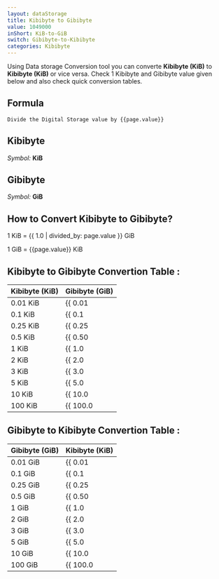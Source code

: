 ```yaml
---
layout: dataStorage
title: Kibibyte to Gibibyte
value: 1049000
inShort: KiB-to-GiB
switch: Gibibyte-to-Kibibyte
categories: Kibibyte
---
```


Using Data storage Conversion tool you can converte **Kibibyte (KiB)** to **Kibibyte (KiB)** or vice versa. Check 1 Kibibyte and Gibibyte value given below and also check quick conversion tables.

## Formula
`Divide the Digital Storage value by {{page.value}}`

## Kibibyte
*Symbol:* **KiB**

## Gibibyte
*Symbol:* **GiB**

## How to Convert Kibibyte to Gibibyte?

1 KiB = {{ 1.0 | divided_by: page.value }} GiB

1 GiB = {{page.value}} KiB


## Kibibyte to Gibibyte Convertion Table :

| Kibibyte (KiB) | Gibibyte (GiB) |
| ---- | ---- |
| 0.01 KiB | {{ 0.01 | divided_by: page.value }} GiB |
| 0.1 KiB | {{ 0.1 | divided_by: page.value }} GiB |
| 0.25 KiB | {{ 0.25 | divided_by: page.value }} GiB |
| 0.5 KiB | {{ 0.50 | divided_by: page.value }} GiB |
| 1 KiB | {{ 1.0 | divided_by: page.value }} GiB |
| 2 KiB | {{ 2.0 | divided_by: page.value }} GiB |
| 3 KiB | {{ 3.0 | divided_by: page.value }} GiB |
| 5 KiB | {{ 5.0 | divided_by: page.value }} GiB |
| 10 KiB | {{ 10.0 | divided_by: page.value }} GiB |
| 100 KiB | {{ 100.0 | divided_by: page.value }} GiB |

## Gibibyte to Kibibyte Convertion Table :

| Gibibyte (GiB) | Kibibyte (KiB) |
| ---- | ---- |
| 0.01 GiB | {{ 0.01 | times: page.value }} KiB |
| 0.1 GiB | {{ 0.1 | times: page.value }} KiB |
| 0.25 GiB | {{ 0.25 | times: page.value }} KiB |
| 0.5 GiB | {{ 0.50 | times: page.value }} KiB |
| 1 GiB | {{ 1.0 | times: page.value }} KiB |
| 2 GiB | {{ 2.0 | times: page.value }} KiB |
| 3 GiB | {{ 3.0 | times: page.value }} KiB |
| 5 GiB | {{ 5.0 | times: page.value }} KiB |
| 10 GiB | {{ 10.0 | times: page.value }} KiB |
| 100 GiB | {{ 100.0 | times: page.value }} KiB |


<script>
document.getElementById('selectInput')[5].selected = true
document.getElementById('selectOutput')[13].selected = true
</script>
